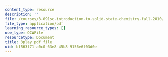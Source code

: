 ```yaml
---
content_type: resource
description: ''
file: /courses/3-091sc-introduction-to-solid-state-chemistry-fall-2010/bf563f71a0c063e845b89156e6f03d0e_uCK1z-h7Jbc.pdf
file_type: application/pdf
learning_resource_types: []
ocw_type: OCWFile
resourcetype: Document
title: 3play pdf file
uid: bf563f71-a0c0-63e8-45b8-9156e6f03d0e
---
```

